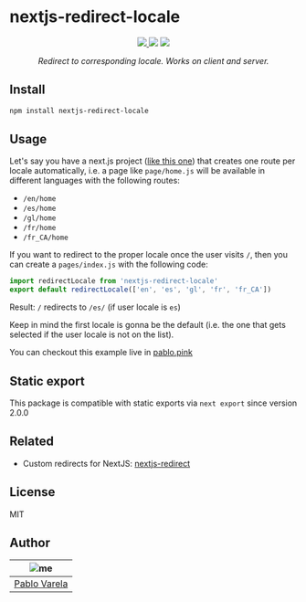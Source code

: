 # nextjs-redirect-locale

<p align="center">
  <a href="https://github.com/pablopunk/miny"><img src="https://img.shields.io/badge/made_with-miny-1eced8.svg" /> </a>
  <a href="https://www.npmjs.com/package/nextjs-redirect-locale"><img src="https://img.shields.io/npm/dt/nextjs-redirect-locale.svg?color=6c5ce7" /></a>
  <a href="https://packagephobia.now.sh/result?p=nextjs-redirect-locale"><img src="https://packagephobia.now.sh/badge?p=nextjs-redirect-locale"/></a>
</p>

<p align="center">
  <i>Redirect to corresponding locale. Works on client and server.</i>
</p>

## Install

```sh
npm install nextjs-redirect-locale
```

## Usage

Let's say you have a next.js project ([like this one](https://github.com/pablopunk/pablo.pink)) that creates one route per locale automatically, i.e. a page like `page/home.js` will be available in different languages with the following routes:

- `/en/home`
- `/es/home`
- `/gl/home`
- `/fr/home`
- `/fr_CA/home`

If you want to redirect to the proper locale once the user visits `/`, then you can create a `pages/index.js` with the following code:

```jsx
import redirectLocale from 'nextjs-redirect-locale'
export default redirectLocale(['en', 'es', 'gl', 'fr', 'fr_CA'])
```

Result: `/` redirects to `/es/` (if user locale is `es`)

Keep in mind the first locale is gonna be the default (i.e. the one that gets selected if the user locale is not on the list).

You can checkout this example live in [pablo.pink](https://pablo.pink/)

## Static export

This package is compatible with static exports via `next export` since version 2.0.0

## Related

- Custom redirects for NextJS: [nextjs-redirect](https://github.com/pablopunk/nextjs-redirect)

## License

MIT

## Author

| ![me](https://gravatar.com/avatar/fa50aeff0ddd6e63273a068b04353d9d?size=100) |
| ---------------------------------------------------------------------------- |
| [Pablo Varela](https://pablo.pìnk)                                           |
